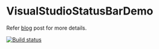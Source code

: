 VisualStudioStatusBarDemo
=========================

Refer [blog](https://www.visualstudiogeeks.com/visualstudio/extensions/using-visual-studio-status-bar-in-your-extensions "blog") post for more details.

[![Build status](https://ci.appveyor.com/api/projects/status/kh9bb77fhl67o4km)](https://ci.appveyor.com/project/onlyutkarsh/visualstudiostatusbardemo)

